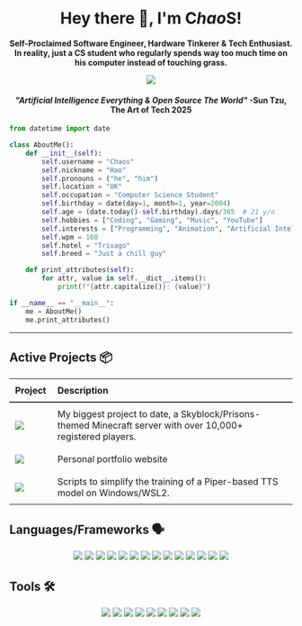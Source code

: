 <h1 align="center">Hey there 👋, I'm <b>C<i>hao</i>S</b>!</h1>

<h4 align="center" style="margin: 0;">Self-Proclaimed Software Engineer, Hardware Tinkerer & Tech Enthusiast.</h4>
<h4 align="center" style="margin: 0;">In reality, just a CS student who regularly spends way too much time on his computer instead of touching grass.</h4>

<p align="center" href="https://chaosiris.com/"><img src="https://count.getloli.com/@civiews?name=civiews&theme=nixietube-1&padding=7&offset=0&align=top&scale=1&pixelated=1&darkmode=auto" style="max-width: 100%;"></p>

<h4 align="center"><i>"Artificial Intelligence Everything & Open Source The World"</i> -Sun Tzu, The Art of Tech 2025</h4>

```python
from datetime import date

class AboutMe():
    def __init__(self):
        self.username = "Chaos"
        self.nickname = "Hao"
        self.pronouns = ("he", "him")
        self.location = "UK"
        self.occupation = "Computer Science Student"
        self.birthday = date(day=1, month=1, year=2004)
        self.age = (date.today()-self.birthday).days/365  # 21 y/o
        self.hobbies = ["Coding", "Gaming", "Music", "YouTube"]
        self.interests = ["Programming", "Animation", "Artificial Intelligence", "Open Source"]
        self.wpm = 160
        self.hotel = "Trivago"
        self.breed = "Just a chill guy"

    def print_attributes(self):
        for attr, value in self.__dict__.items():
            print(f"{attr.capitalize()}: {value}")

if __name__ == "__main__":
    me = AboutMe()
    me.print_attributes()
```
<hr>

## Active Projects 📦
<table style="border-collapse: collapse; width: 100%; text-align: left;">
  <thead>
    <tr>
      <th style="padding: 10px; border-bottom: 2px solid #333;">Project</th>
      <th style="padding: 10px; border-bottom: 2px solid #333;">Description</th>
    </tr>
  </thead>
  <tbody>
    <tr>
      <td style="padding: 10px; vertical-align: middle;">
        <a href="https://vortexnetwork.net/">
          <img src="https://img.shields.io/badge/-VORTEXNETWORK-887BFA?style=for-the-badge">
        </a>
      </td>
      <td style="padding: 10px; vertical-align: middle;">
        My biggest project to date, a Skyblock/Prisons-themed Minecraft server with over 10,000+ registered players.
      </td>
    </tr>
    <tr>
      <td style="padding: 10px; vertical-align: middle;">
        <a href="https://chaosiris.com/">
          <img src="https://img.shields.io/badge/-CHAOSIRIS.COM-0066FF?style=for-the-badge">
        </a>
      </td>
      <td style="padding: 10px; vertical-align: middle;">
        Personal portfolio website
      </td>
    </tr>
    <tr>
      <td style="padding: 10px; vertical-align: middle;">
        <a href="https://github.com/chaosiris/PipeZ/">
          <img src="https://img.shields.io/badge/-PIPEZ-D02670?style=for-the-badge">
        </a>
      </td>
      <td style="padding: 10px; vertical-align: middle;">
        Scripts to simplify the training of a Piper-based TTS model on Windows/WSL2.
      </td>
    </tr>
  </tbody>
</table>



## Languages/Frameworks 🗣
<p align="center">
<a href="https://www.java.com/" rel="nofollow"><img src="https://img.shields.io/badge/-Java-333333?style=for-the-badge&amp;logo=openjdk&amp;logoColor=white&amp;labelColor=ED8B00" style="max-width: 100%;"></a>
<a href="https://kotlinlang.org/" rel="nofollow"><img src="https://img.shields.io/badge/-Kotlin-333333?style=for-the-badge&amp;logo=kotlin&amp;logoColor=white&amp;labelColor=7F52FF" style="max-width: 100%;"></a>
<a href="https://www.python.org/" rel="nofollow"><img src="https://img.shields.io/badge/-Python-333333?style=for-the-badge&amp;logo=python&amp;logoColor=white&amp;labelColor=3776AB" style="max-width: 100%;"></a>
<a href="https://pytorch.org/" rel="nofollow"><img src="https://img.shields.io/badge/-PyTorch-333333?style=for-the-badge&amp;logo=pytorch&amp;logoColor=white&amp;labelColor=EE4C2C" style="max-width: 100%;"></a>
<a href="https://www.typescriptlang.org/" rel="nofollow"><img src="https://img.shields.io/badge/-TypeScript-333333?style=for-the-badge&amp;logo=typescript&amp;logoColor=white&amp;labelColor=3178C6" style="max-width: 100%;"></a>
<a href="https://nodejs.org/" rel="nofollow"><img src="https://img.shields.io/badge/-Node.js-333333?style=for-the-badge&amp;logo=nodedotjs&amp;logoColor=white&amp;labelColor=5FA04E" style="max-width: 100%;"></a>
<a href="https://reactjs.org/" rel="nofollow"><img src="https://img.shields.io/badge/-React-333333?style=for-the-badge&amp;logo=react&amp;logoColor=white&amp;labelColor=61DAFB" style="max-width: 100%;"></a>
<a href="https://spring.io/projects/spring-boot" rel="nofollow"><img src="https://img.shields.io/badge/-Spring_Boot-333333?style=for-the-badge&amp;logo=springboot&amp;logoColor=white&amp;labelColor=5FA04E" style="max-width: 100%;"></a>
<a href="https://developer.mozilla.org/en-US/docs/Web" rel="nofollow"><img src="https://img.shields.io/badge/-HTML_CSS_JS-333333?style=for-the-badge&amp;logo=html5&amp;logoColor=white&amp;labelColor=DD3A0A" style="max-width: 100%;"></a>
<a href="https://rubyonrails.org/" rel="nofollow"><img src="https://img.shields.io/badge/-Ruby_&_Rails-333333?style=for-the-badge&amp;logo=ruby&amp;logoColor=white&amp;labelColor=CC342D" style="max-width: 100%;"></a>
<a href="https://www.lua.org/" rel="nofollow"><img src="https://img.shields.io/badge/-Lua-333333?style=for-the-badge&amp;logo=lua&amp;logoColor=white&amp;labelColor=2C2D72" style="max-width: 100%;"></a>
<a href="https://en.cppreference.com/w/c" rel="nofollow"><img src="https://img.shields.io/badge/-C_Lang-333333?style=for-the-badge&amp;logo=c&amp;logoColor=white&amp;labelColor=A8B9CC" style="max-width: 100%;"></a>
<a href="https://en.cppreference.com/w/cpp" rel="nofollow"><img src="https://img.shields.io/badge/-C++-333333?style=for-the-badge&amp;logo=cplusplus&amp;logoColor=white&amp;labelColor=00599C" style="max-width: 100%;"></a>
<a href="https://www.postgresql.org/" rel="nofollow"><img src="https://img.shields.io/badge/-PostgreSQL-333333?style=for-the-badge&amp;logo=postgresql&amp;logoColor=white&amp;labelColor=4169E1" style="max-width: 100%;"></a>
</p>

## Tools 🛠️
<p align="center">
<a href="https://vscodium.com/" rel="nofollow"><img src="https://img.shields.io/badge/-VS_Codium-333333?style=for-the-badge&amp;logo=vscodium&amp;logoColor=white&amp;labelColor=2F80ED" style="max-width: 100%;"></a>
<a href="https://www.jetbrains.com/idea/" rel="nofollow"><img src="https://img.shields.io/badge/-IntelliJ_IDEA-333333?style=for-the-badge&amp;logo=intellijidea&amp;logoColor=white&amp;labelColor=000000" style="max-width: 100%;"></a>
<a href="https://git-scm.com/" rel="nofollow"><img src="https://img.shields.io/badge/-Git-333333?style=for-the-badge&amp;logo=git&amp;logoColor=white&amp;labelColor=F05032" style="max-width: 100%;"></a>
<a href="https://github.com/" rel="nofollow"><img src="https://img.shields.io/badge/-GitHub/GitLab-333333?style=for-the-badge&amp;logo=github&amp;logoColor=white&amp;labelColor=181717" style="max-width: 100%;"></a>
<a href="https://www.atlassian.com/software/jira" rel="nofollow"><img src="https://img.shields.io/badge/-Jira-333333?style=for-the-badge&amp;logo=jira&amp;logoColor=white&amp;labelColor=0052CC" style="max-width: 100%;"></a>
<a href="https://nodered.org/" rel="nofollow"><img src="https://img.shields.io/badge/-NodeRED-333333?style=for-the-badge&amp;logo=nodered&amp;logoColor=white&amp;labelColor=8F0000" style="max-width: 100%;"></a>
<a href="https://www.influxdata.com/" rel="nofollow"><img src="https://img.shields.io/badge/-InfluxDB-333333?style=for-the-badge&amp;logo=influxdb&amp;logoColor=white&amp;labelColor=22ADF6" style="max-width: 100%;"></a>
<a href="https://ubuntu.com/" rel="nofollow"><img src="https://img.shields.io/badge/-Ubuntu/Debian/Arch/Kali-333333?style=for-the-badge&amp;logo=linux&amp;logoColor=white&amp;labelColor=FCC624" style="max-width: 100%;"></a>
<a href="https://www.zsh.org/" rel="nofollow"><img src="https://img.shields.io/badge/-ZSH-333333?style=for-the-badge&amp;logo=zsh&amp;logoColor=white&amp;labelColor=F15A24" style="max-width: 100%;"></a>
</p>
